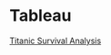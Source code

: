 # Tableau
 
[Titanic Survival Analysis](https://public.tableau.com/views/Titaticsurvivalanalysis/Dashboard1?:language=fr-FR&:display_count=n&:origin=viz_share_link)
